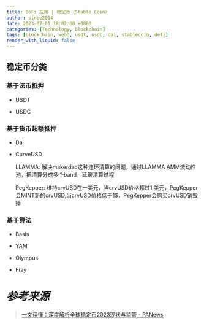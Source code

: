 ```yaml
---
title: DeFi 应用 | 稳定币（Stable Coin）
author: since2014
date: 2023-07-01 18:02:00 +0800
categories: [Technology, Blockchain]
tags: [blockchain, web3, usdt, usdc, dai, stablecoin, defi]
render_with_liquid: false
---
```


## 稳定币分类

### 基于法币抵押
  
  * USDT
  
  * USDC

### 基于货币超额抵押
  
  * Dai
  
  * CurveUSD
    
    LLAMMA: 解决makerdao这种连环清算的问题，通过LLAMMA AMM流动性池，把清算分成多个band，延缓清算过程
    
    PegKepper: 维持crvUSD在一美元，当crvUSD价格超过1 美元，PegKepper会MINT新的crvUSD,当crvUSD价格低于1$，PegKepper会购买crvUSD销毁掉

### 基于算法
  
  * Basis
  
  * YAM
  
  * Olympus
  
  * Fray

# *参考来源*

> [一文读懂：深度解析全球稳定币2023现状与监管 - PANews](https://www.panewslab.com/zh/articledetails/wsx20903ls7b.html)
